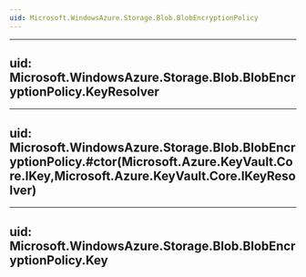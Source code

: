 ```yaml
---
uid: Microsoft.WindowsAzure.Storage.Blob.BlobEncryptionPolicy
---
```


---
uid: Microsoft.WindowsAzure.Storage.Blob.BlobEncryptionPolicy.KeyResolver
---

---
uid: Microsoft.WindowsAzure.Storage.Blob.BlobEncryptionPolicy.#ctor(Microsoft.Azure.KeyVault.Core.IKey,Microsoft.Azure.KeyVault.Core.IKeyResolver)
---

---
uid: Microsoft.WindowsAzure.Storage.Blob.BlobEncryptionPolicy.Key
---
